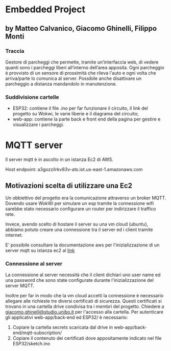 # Embedded Project

## by Matteo Calvanico, Giacomo Ghinelli, Filippo Monti

### Traccia

Gestore di parcheggi che permette, tramite un’interfaccia web, di vedere quanti sono i parcheggi liberi all’interno dell’area apposita. Ogni parcheggio è provvisto di un sensore di prossimità che rileva l'auto e ogni volta che arriva/parte lo comunica al server.
Possibile anche disattivare un parcheggio a distanza mandandolo in manutenzione.

### Suddivisione cartelle

- ESP32: contiene il file .ino per far funzionare il circuito, il link del progetto su Wokwi, le varie liberie e il diagrama del circuito;
- web-app: contiene la parte back e front end della pagina per gestire e visualizzare i parcheggi.

# MQTT server

Il server mqtt è in ascolto in un istanza Ec2 di AWS.

Host endpoint: a3gozzilrkv83v-ats.iot.us-east-1.amazonaws.com

## Motivazioni scelta di utilizzare una Ec2

Un obbiettivo del progetto era la comunicazione attraverso un broker MQTT.
Dovendo usare WokWi per simulare un esp tramite la connessione wifi sarebbe stato necessario configurare un router per indirizzare il traffico rete.

Invece, avendo scelto di hostare il server su una vm cloud (ubuntu), abbiamo potuto creare una connessione tra il server ed i client tramite internet.

E' possibile consultare la documentazione aws per l'inizializzazione di un server mqtt su istanza ec2 al [link](https://aws.amazon.com/it/blogs/iot/how-to-bridge-mosquitto-mqtt-broker-to-aws-iot/)

### Connessione al server

La connessione al server necessità che il client dichiari uno user name ed una password che sono state configurate durante l'inizializzazione del server MQTT.

Inoltre per far in modo che la vm cloud accetti la connessione è necessario allegare alle richieste tre diversi certificati di sicurezza.
Questi certificati si trovano in una cartella drive condivisa tra i membri del progetto. Chiedere a giacomo.ghinelli@studio.unibo.it per l'accesso alla cartella.
Per autenticare gli applicativi web-app/back-end ed ESP32/ è necessario:

1. Copiare la cartella secrets scaricata dal drive in web-app/back-end/mqtt-subscription/
2. Copiare il contenuto dei certificati dove appositamente indicato nel file ESP32/sketch.ino
